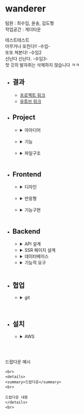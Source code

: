 # wanderer

팀원 : 최수임, 윤송, 김도형   
작업공간 : 게더타운

테스트테스트   
아무거나 또친다!! -수임-   
또또 쳐본다! -수임2   
신난다 신난다. -수임3-   
첫 깃의 발자취는 삭제하지 않습니다 ㅋㅋ


* ## 결과
    * [프로젝트 링크](http://www.wanderer99.com/)   
    * [유튜브 링크](https://www.youtube.com/watch?v=3KDOiHmCx-g&t=43s)

* ## Project
    * <details>
      <summary>아아디어</summary>
      <br>

      간단한 여행지 좋아요 사이트입니다.   
      정해진 여행지 목록에서 좋아요를 누르고   
      다른 사람들은 얼마나 좋아하는지 알아볼 수 있습니다.   
      아이디어와 전체적인 기획을 짜는데 하루 정도의 시간이 주어졌습니다.      
      식단 공유 플랫폼/취직 종합 플랫폼/여행지 플랫폼이 후보로 나왔었습니다.   
      4일간의 프로젝트 기간, 아이디어의 난이도를 고려하며 의견을 종합하여   
      결과적으로 여행지 공유 사이트를 구현하게 되었습니다.   
      </details>
      <br>

    * <details>
      <summary>기능</summary>
      <br>

      * 로그인/로그아웃(JWT)
      * 회원가입
      * 사진 url/장소 위치/장소명 저장
      * 회원/타 회원 좋아요 페이지
      * 좋아요 리스트
      * 커스텀 alert 창
      * 모바일 반응형 페이지   
      * Server Side Rendering
      
      </details>
      <br>
        
    * <details>
      <summary>파일구조</summary>
      <br>

      단일한 static html을 사용하는 것은 복잡성과 읽는데 시간을 너무 많이   
      소모되게 만듭니다. 더 좋고 깔끔한 구조를 위해 노력했습니다.   
      ["프로그램을 읽고 쓰는 비율은 확실히 10 대 1을 넘는다."](https://www.goodreads.com/quotes/835238-indeed-the-ratio-of-time-spent-reading-versus-writing-is)
      
      * static
        * img
        * js
          * *.js
        * styles
          * *.css
      * templates   
        * *.html
      * app.py
      * installer.sh  
      </details>
      <br>

* ## Frontend
    * <details>
      <summary>디자인</summary>
      <br>
      
      더 기능을 추가하거나 작성을 하며 디자인이 많이 바뀌었지만   
      그럼에도 와이어프레임은 좋은 기준이 되었습니다.   
      
      로그인 페이지   

      ![](img/login_template.png)

      회원가입 페이지   

      ![](img/register_template.png)

      업로드 페이지   

      ![](img/upload_template.png)

      메인 페이지   

      ![](img/main_template.png)
      </details>
      <br>
    
    * <details>
      <summary>반응형</summary>
      <br>

      [responsive grid에 대한 연구](https://codepen.io/astrotim/pen/WQwqbW)   
      [드랍다운에 대한 연구](https://www.w3schools.com/css/css_dropdowns.asp)
      </details>
      <br>
        
    * <details>
      <summary>기능구현</summary>
      <br>
        
      * SSR
        * 항해99의 요구사항 중 Server Side Rendering이 있었습니다.   
          Flask의 Jinja2를 사용하여 html이 미리 적용된 상태로 주어집니다.   
          저희는 주로 main 페이지의 이미지를 정렬하고 나열하는데 사용하였습니다.   
          ```
          {# jinja2를 이용하여 좋아요 기준 내림차순 출력#}
          {% for placelist in lists | sort(attribute='liked_count', reverse = True) %}
          ...
          ```
          <br>
          SSR은 클라이언트가 항상 평균적인 성능을 갖지 않습니다.   
          스마트폰마다의 성능도 각기 다릅니다.   
          그럼으로 클라이언트에서 일정한 속도가 나오지 않습니다.   
          
          서버 사이드 렌더링은 backend 측에서 request에서 받은 정보로    
          완성된 html을 출력하기에 일정한 속도가 약속될 수 있습니다.
      </details>
      <br>


* ## Backend
    * <details>
      <summary>API 설계</summary>
        <br>

        * /login   
            * method = post
            * request = {email="", password=""}
            * response = {res=True, msg="로그인 되었습니다.", val=JWT}
            * 기능 = 비밀번호, 이메일 확인, 로그인

        * /logout
            * method = post
            * API call 이 아닙니다. front에서 이뤄지면 됩니다.
            * JWT가 저장된 'jwt' 쿠키의 삭제
            * 기능 = 로그아웃

        * /signup
            * method = post
            * request = {email="", password="", nickname=""}
            * cookie = {}
            * response = {res=True, msg="회원가입 되었습니다."}
            * 기능 = 이메일/닉네임 중복확인, 이메일 유효성 확인, 회원가입

        * /upload
            * method = post
            * request = {imgsrc="", placeName = "", loaction = ""}
            * cookie = {'jwt' : JWT}
            * response = {res=True, msg="업로드가 완료되었습니다."}
            * 기능 = 장소를 업로드한다.

        * /deletePlace
            * method = post
            * request = {placeName=""}
            * cookie = {'jwt' : JWT}
            * response = {res=True, msg="삭제가 완료되었습니다."}
            * 기능 = 장소를 삭제합니다.

        * /like
            * method = post
            * request = {placeName="한라산", status=True}
            * cookie = {'jwt' : JWT}
            * response = {res=True, msg="좋아요를 완료/취소되었습니다."}
            * 기능 = 로그인된 아이디로 장소를 좋아요/좋아요 취소 한다.
    
    </details>

    * <details>
      <summary>SSR 페이지 설계</summary>
        <br>

        * /
            * method = get
            * request = {}  
            * cookie = {'jwt' : JWT}
            * responst = main.html
            * 기능 = jwt가 있을 경우 사용자가 만들거나 좋아한 장소를 나타냅니다.
              
        * /mypage
            * method = get
            * request = {email_give=""}  
            * cookie = {'jwt' : JWT}
            * responst = main.html
            * 기능 = 주어진 이메일의 회원이 좋아한 장소를 나타냅니다.

        * /signup
            * method = get
            * request = {}  
            * cookie = {}
            * responst = signup.html
            * 기능 = 회원가입 페이지
        
        * /login
            * method = get
            * request = {}  
            * cookie = {}
            * responst = login.html
            * 기능 = 로그인 페이지
        
        * /upload
            * method = get
            * request = {}  
            * cookie = {}
            * responst = upload.html
            * 기능 = 업로드 페이지

    </details>

    * <details>
      <summary>데이터베이스</summary>
        <br>

        * wanderer 
          * user
            * email = str
            * nickname = str
            * password = binary
          * place
            * placeName = str
            * imageURL = str
            * location = str
            * likedUser = arr[email = str]
            * createdUser = str

    </details>

    * <details>
      <summary>기능적 요구</summary>
      <br>

      * 여행지 데이터 직접 입력 or scraping   

      * Jinja2에 대한 연구    

        jinja2는 flask에서 html에 변수를 보내주어 사용할 수 있는 plugin입니다.   
        <br>

        파이선 서버에서 변수 보내주기 
        ```python
        return render_template("index.html", var = giveVar)
        ```
        <br>

        html 변수표시는 `{var}` 코드는 `{{code}}`로 한다.   
        <br>

        html if 문
        ```html
        {% if template_variable == "Hello" %}
        <p>{{ template_variable }}, World!</p> 
        {% endif %}
        ```
        <br>

        html if, else if, else 문
        ```html
        {% if template_variable < 20 %}
        <p>{{ template_variable }}은 20보다 작다.</p> 
        {% elif template_variable > 20 %}
        <p>{{ template_variable }}은 20보다 크다.</p> 
        {% else %}
        <p>{{ template_variable }}은 20이다.</p> 
        {% endif %}
        ```
        <br>

        html for 문
        ```
        {% for row in rows %}
        {% set gu_name = row.MSRSTE_NM %}
        {% set gu_mise = row.IDEX_MVL %}
        <li>{{ gu_name }}: {{ gu_mise }}</li>
        {% endfor %}
        ```
        <br>

        dictionary for 문
        ```
        <ul>
        {% for key, value in template_dict.items() %}
        <li>{{ key }} : {{ value }}</li>
        {% endfor%}
        </ul>
        ```
        <br>

      * [JWT에 대한 연구](https://www.youtube.com/watch?v=e-_tsR0hVLQ&t=130s)
      </details>
      <br>

 
* ## 협업
    * <details>
      <summary>git</summary>
      <br>

      올리는 방법!   
      ```
      git add .   
      git commit -a -m "수정하신 코드에 대한 내용을 적어주세요"   
      git push origin main
      ```
      
      올리려고 했는데 에러가 나면!   
      ```
      git pull origin main
      ```
      
      중간에 병합 (에디터를 직접 확인하시고)
      ```
      <<<<<<<< HEAD
      
      ===============
      
      >>>>>>>>>> dg9nfiod92huf93js
      ```
      코드가 오류가 나지 않게 병합해주세요!   
      위 특수문자를 모두 삭제하고 코드를 정리하면 됩니다.   

      </details>

<br>

* ## 설치
    * <details>
      <summary>AWS</summary>
      <br>

      리눅스 EC2를 구매하고 security group를 지정하세요!   
      [스파르타 코딩클럽 웹종합 5-12 참고](https://online.spartacodingclub.kr/enrolleds/60801f9e63d7a131f468ee6b/edetails/60801f9e63d7a131f468eeb4)   

      wanderer 파일을 zip 하기 이전에 app.py의 app을 서버용 객체로 지정해주세요!   
      `client = MongoClient('mongodb://test:test@localhost', 27017)`   

      wanderer의 zip 파일을 EC2에 넣어주세요!    

      코드   
      `sudo su`   
      `chmod ugo+rwx installer.sh`   
      `./installer.sh`   
      `nohup python app.py &`    

      pip 파일들 설치는 sh에 추가했습니다.   
      </details>

<br>
<br>

드랍다운 예시
```
<br>
<details>
<summary>드랍다운</summary>
<br>

드랍다운 내용
</details>
<br>
```